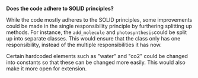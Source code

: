 **Does the code adhere to SOLID principles?**

While the code mostly adheres to the SOLID principles, some improvements could be made in the single responsibility principle by furthering splitting up methods. For instance, the `add_molecule` and `photosynthesis`could be split up into separate classes. This would ensure that the class only has one responsibility, instead of the multiple responsibilities it has now.

Certain hardcoded elements such as "water" and "co2" could be changed into constants so that these can be changed more easily. This would also make it more open for extension.